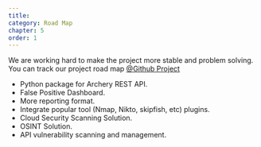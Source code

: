 ```yaml
---
title: 
category: Road Map
chapter: 5
order: 1
---
```


We are working hard to make the project more stable and problem solving. You can track our project road map [@Github Project](https://github.com/archerysec/archerysec/projects/1)

 - Python package for Archery REST API.
 - False Positive Dashboard.
 - More reporting format.
 - Integrate popular tool (Nmap, Nikto, skipfish, etc) plugins.
 - Cloud Security Scanning Solution.
 - OSINT Solution.
 - API vulnerability scanning and management.




